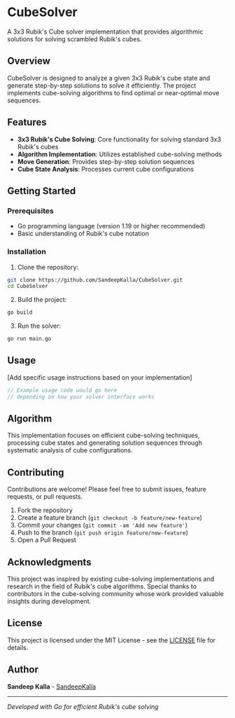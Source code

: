 # CubeSolver

A 3x3 Rubik's Cube solver implementation that provides algorithmic solutions for solving scrambled Rubik's cubes.

## Overview

CubeSolver is designed to analyze a given 3x3 Rubik's cube state and generate step-by-step solutions to solve it efficiently. The project implements cube-solving algorithms to find optimal or near-optimal move sequences.

## Features

- **3x3 Rubik's Cube Solving**: Core functionality for solving standard 3x3 Rubik's cubes
- **Algorithm Implementation**: Utilizes established cube-solving methods
- **Move Generation**: Provides step-by-step solution sequences
- **Cube State Analysis**: Processes current cube configurations

## Getting Started

### Prerequisites

- Go programming language (version 1.19 or higher recommended)
- Basic understanding of Rubik's cube notation

### Installation

1. Clone the repository:
```bash
git clone https://github.com/SandeepKalla/CubeSolver.git
cd CubeSolver
```

2. Build the project:
```bash
go build
```

3. Run the solver:
```bash
go run main.go
```

## Usage

[Add specific usage instructions based on your implementation]

```go
// Example usage code would go here
// depending on how your solver interface works
```

## Algorithm

This implementation focuses on efficient cube-solving techniques, processing cube states and generating solution sequences through systematic analysis of cube configurations.

## Contributing

Contributions are welcome! Please feel free to submit issues, feature requests, or pull requests.

1. Fork the repository
2. Create a feature branch (`git checkout -b feature/new-feature`)
3. Commit your changes (`git commit -am 'Add new feature'`)
4. Push to the branch (`git push origin feature/new-feature`)
5. Open a Pull Request

## Acknowledgments

This project was inspired by existing cube-solving implementations and research in the field of Rubik's cube algorithms. Special thanks to contributors in the cube-solving community whose work provided valuable insights during development.

## License

This project is licensed under the MIT License - see the [LICENSE](LICENSE) file for details.

## Author

**Sandeep Kalla** - [SandeepKalla](https://github.com/SandeepKalla)

---

*Developed with Go for efficient Rubik's cube solving*
